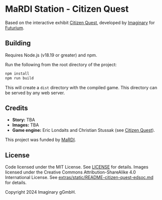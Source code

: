 # MaRDI Station - Citizen Quest

Based on the interactive exhibit [Citizen Quest](https://github.com/IMAGINARY/citizen-quest),
developed by [Imaginary](https://about.imaginary.org/) for [Futurium](https://futurium.de/de/citizen-quest).

## Building

Requires Node.js (v18.19 or greater) and npm.

Run the following from the root directory of the project:

```bash
npm install
npm run build
```

This will create a `dist` directory with the compiled game. This directory can be served by any web
server.

## Credits

- **Story:** TBA
- **Images:** TBA
- **Game engine:** Eric Londaits and Christian Stussak (see [Citizen Quest](https://github.com/IMAGINARY/citizen-quest)).

This project was funded by [MaRDI](www.mardi4nfdi.de/).

## License

Code licensed under the MIT License. See [LICENSE](LICENSE) for details.
Images licensed under the Creative Commons Attribution-ShareAlike 4.0 International License.
See [extras/static/README-citizen-quest-edsoc.md](extras/static/README-datalove-quest.md) for details.

Copyright 2024 Imaginary gGmbH.
